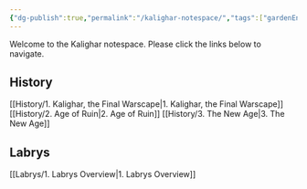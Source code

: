 ```yaml
---
{"dg-publish":true,"permalink":"/kalighar-notespace/","tags":["gardenEntry"]}
---
```


Welcome to the Kalighar notespace. Please click the links below to navigate.

## History
[[History/1. Kalighar, the Final Warscape\|1. Kalighar, the Final Warscape]]
[[History/2. Age of Ruin\|2. Age of Ruin]]
[[History/3. The New Age\|3. The New Age]]

## Labrys
[[Labrys/1. Labrys Overview\|1. Labrys Overview]]
